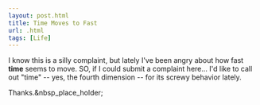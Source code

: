 ```yaml
---
layout: post.html
title: Time Moves to Fast
url: .html
tags: [Life]
---
```

I know this is a silly complaint, but lately I've been angry about how fast **time** seems to move. SO, if I could submit a complaint here... I'd like to call out "time" -- yes, the fourth dimension -- for its screwy behavior lately.

Thanks.&nbsp_place_holder;
